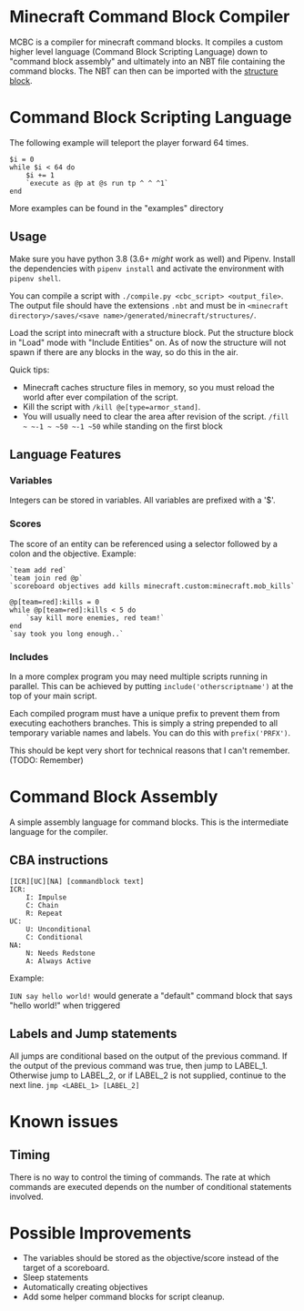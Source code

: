 # Minecraft Command Block Compiler
MCBC is a compiler for minecraft command blocks. It compiles a custom higher level language (Command Block Scripting Language) down to "command block assembly" and ultimately into an NBT file containing the command blocks. The NBT can then can be imported with the [structure block](https://minecraft.gamepedia.com/Structure_Block).

# Command Block Scripting Language
The following example will teleport the player forward 64 times.
```
$i = 0
while $i < 64 do
	$i += 1
	`execute as @p at @s run tp ^ ^ ^1`
end
```

More examples can be found in the "examples" directory

## Usage
Make sure you have python 3.8 (3.6+ *might* work as well) and Pipenv.
Install the dependencies with `pipenv install` and activate the environment with `pipenv shell`.

You can compile a script with `./compile.py <cbc_script> <output_file>`.
The output file should have the extensions `.nbt` and must be in `<minecraft directory>/saves/<save name>/generated/minecraft/structures/`.

Load the script into minecraft with a structure block.
Put the structure block in "Load" mode with "Include Entities" on.
As of now the structure will not spawn if there are any blocks in the way, so do this in the air.

Quick tips:
- Minecraft caches structure files in memory, so you must reload the world after ever compilation of the script.
- Kill the script with `/kill @e[type=armor_stand]`.
- You will usually need to clear the area after revision of the script. `/fill ~ ~-1 ~ ~50 ~-1 ~50` while standing on the first block

## Language Features

### Variables
Integers can be stored in variables.
All variables are prefixed with a '$'.

### Scores
The score of an entity can be referenced using a selector followed by a colon and the objective.
Example:
```
`team add red`
`team join red @p`
`scoreboard objectives add kills minecraft.custom:minecraft.mob_kills`

@p[team=red]:kills = 0
while @p[team=red]:kills < 5 do
    `say kill more enemies, red team!`
end
`say took you long enough..`
```

### Includes
In a more complex program you may need multiple scripts running in parallel.
This can be achieved by putting `include('otherscriptname')` at the top of your main script.

Each compiled program must have a unique prefix to prevent them from executing eachothers branches.
This is simply a string prepended to all temporary variable names and labels.
You can do this with `prefix('PRFX')`.

This should be kept very short for technical reasons that I can't remember.
(TODO: Remember)


# Command Block Assembly
A simple assembly language for command blocks.
This is the intermediate language for the compiler.

## CBA instructions
```
[ICR][UC][NA] [commandblock text]
ICR:
	I: Impulse
	C: Chain
	R: Repeat
UC:
	U: Unconditional
	C: Conditional
NA:
	N: Needs Redstone
	A: Always Active
```

Example:

`IUN say hello world!`
would generate a "default" command block that says "hello world!" when triggered

## Labels and Jump statements
All jumps are conditional based on the output of the previous command.
If the output of the previous command was true, then jump to LABEL_1.
Otherwise jump to LABEL_2, or if LABEL_2 is not supplied, continue to the next line.
`jmp <LABEL_1> [LABEL_2]`

# Known issues

## Timing
There is no way to control the timing of commands.
The rate at which commands are executed depends on the number of conditional statements involved.

# Possible Improvements
- The variables should be stored as the objective/score instead of the target of a scoreboard.
- Sleep statements
- Automatically creating objectives
- Add some helper command blocks for script cleanup.